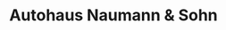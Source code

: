 ---
title: "Autohaus Naumann & Sohn"
url: /kirtorf/autohaus-naumann-und-sohn/
shop: Autowerkstatt
---